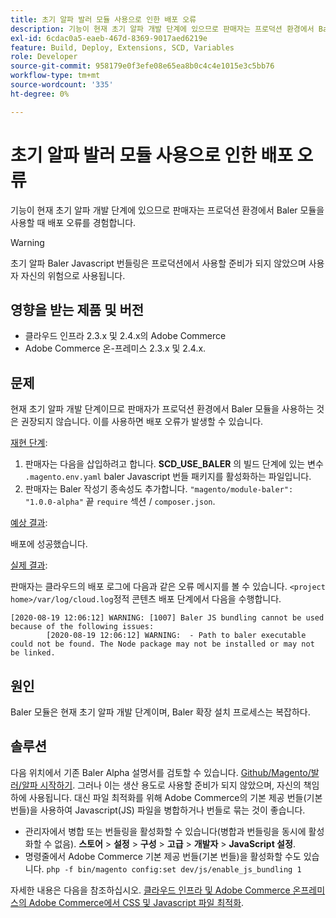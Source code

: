 ```yaml
---
title: 초기 알파 발러 모듈 사용으로 인한 배포 오류
description: 기능이 현재 초기 알파 개발 단계에 있으므로 판매자는 프로덕션 환경에서 Baler 모듈을 사용할 때 배포 오류를 경험합니다.
exl-id: 6cdac0a5-eaeb-467d-8369-9017aed6219e
feature: Build, Deploy, Extensions, SCD, Variables
role: Developer
source-git-commit: 958179e0f3efe08e65ea8b0c4c4e1015e3c5bb76
workflow-type: tm+mt
source-wordcount: '335'
ht-degree: 0%

---
```


# 초기 알파 발러 모듈 사용으로 인한 배포 오류

기능이 현재 초기 알파 개발 단계에 있으므로 판매자는 프로덕션 환경에서 Baler 모듈을 사용할 때 배포 오류를 경험합니다.

>[!WARNING]
>
>초기 알파 Baler Javascript 번들링은 프로덕션에서 사용할 준비가 되지 않았으며 사용자 자신의 위험으로 사용됩니다.

## 영향을 받는 제품 및 버전

* 클라우드 인프라 2.3.x 및 2.4.x의 Adobe Commerce
* Adobe Commerce 온-프레미스 2.3.x 및 2.4.x.

## 문제

현재 초기 알파 개발 단계이므로 판매자가 프로덕션 환경에서 Baler 모듈을 사용하는 것은 권장되지 않습니다. 이를 사용하면 배포 오류가 발생할 수 있습니다.

<u>재현 단계</u>:

1. 판매자는 다음을 삽입하려고 합니다. **SCD\_USE\_BALER** 의 빌드 단계에 있는 변수 `.magento.env.yaml` baler Javascript 번들 패키지를 활성화하는 파일입니다.
1. 판매자는 Baler 작성기 종속성도 추가합니다. `"magento/module-baler": "1.0.0-alpha"` 끝 `require` 섹션 / `composer.json`.

<u>예상 결과</u>:

배포에 성공했습니다.

<u>실제 결과</u>:

판매자는 클라우드의 배포 로그에 다음과 같은 오류 메시지를 볼 수 있습니다. `<project home>/var/log/cloud.log`정적 콘텐츠 배포 단계에서 다음을 수행합니다.

```
[2020-08-19 12:06:12] WARNING: [1007] Baler JS bundling cannot be used because of the following issues:
        [2020-08-19 12:06:12] WARNING:  - Path to baler executable could not be found. The Node package may not be installed or may not be linked.
```

## 원인

Baler 모듈은 현재 초기 알파 개발 단계이며, Baler 확장 설치 프로세스는 복잡하다.

## 솔루션

다음 위치에서 기존 Baler Alpha 설명서를 검토할 수 있습니다. [Github/Magento/발러/알파 시작하기](https://github.com/magento/baler/blob/master/docs/ALPHA.md). 그러나 이는 생산 용도로 사용할 준비가 되지 않았으며, 자신의 책임하에 사용됩니다. 대신 파일 최적화를 위해 Adobe Commerce의 기본 제공 번들(기본 번들)을 사용하여 Javascript(JS) 파일을 병합하거나 번들로 묶는 것이 좋습니다.

* 관리자에서 병합 또는 번들링을 활성화할 수 있습니다(병합과 번들링을 동시에 활성화할 수 없음). **스토어** > **설정** > **구성** > **고급** > **개발자** > **JavaScript 설정**.
* 명령줄에서 Adobe Commerce 기본 제공 번들(기본 번들)을 활성화할 수도 있습니다. `php -f bin/magento config:set dev/js/enable_js_bundling 1`

자세한 내용은 다음을 참조하십시오. [클라우드 인프라 및 Adobe Commerce 온프레미스의 Adobe Commerce에서 CSS 및 Javascript 파일 최적화](https://support.magento.com/hc/en-us/articles/360044482152).
